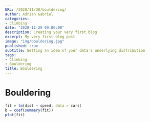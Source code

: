 ```yaml
---
URL: /2020/11/30/bouldering/
author: Adrian Gabriel
categories:
- Climbing
date: "2020-11-29 09:00:00"
description: Creating your very first blog
excerpt: My very first blog post
image: "img/bouldering.jpg"
published: true
subtitle: Getting an idea of your data's underlying distribution
tags:
- Climbing
- Bouldering
title: Bouldering
---
```


# Bouldering
```r
fit = lm(dist ~ speed, data = cars)
b = coef(summary(fit))
plot(fit)
```